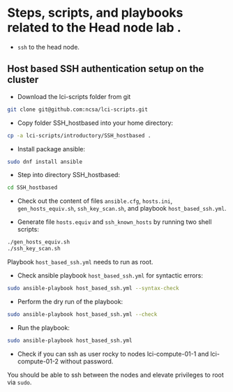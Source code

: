 # Steps, scripts, and playbooks related to the Head node lab .

- ```ssh``` to the head node.

## Host based SSH authentication setup on the cluster

- Download the lci-scripts folder from git
```bash
git clone git@github.com:ncsa/lci-scripts.git
```

- Copy folder SSH_hostbased into your home directory:
```bash
cp -a lci-scripts/introductory/SSH_hostbased .
```

- Install package ansible:
```bash
sudo dnf install ansible
```
- Step into directory SSH_hostbased:
```bash
cd SSH_hostbased
```

- Check out the content of files `ansible.cfg`, `hosts.ini`, `gen_hosts_equiv.sh`, `ssh_key_scan.sh`, and playbook `host_based_ssh.yml`.

- Generate file `hosts.equiv` and `ssh_known_hosts` by running two shell scripts:
```bash
./gen_hosts_equiv.sh
./ssh_key_scan.sh
```

Playbook `host_based_ssh.yml` needs to run as root.

- Check ansible playbook `host_based_ssh.yml` for syntactic errors:
```bash
sudo ansible-playbook host_based_ssh.yml --syntax-check 
```

- Perform the dry run of the playbook:
```bash
sudo ansible-playbook host_based_ssh.yml --check
```

- Run the playbook:
```bash
sudo ansible-playbook host_based_ssh.yml
```

- Check if you can ssh as user rocky to nodes lci-compute-01-1 and lci-compute-01-2 without password.

You should be able to ssh between the nodes and elevate privileges to root via `sudo`.
